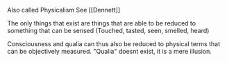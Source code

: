 Also called Physicalism
See [[Dennett]]

The only things that exist are things that are able to be reduced to something that can be sensed (Touched, tasted, seen, smelled, heard)

Consciousness and qualia can thus also be reduced to physical terms that can be objectively measured. "Qualia" doesnt exist, it is a mere illusion.


